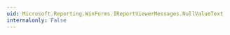 ```yaml
---
uid: Microsoft.Reporting.WinForms.IReportViewerMessages.NullValueText
internalonly: False
---
```

